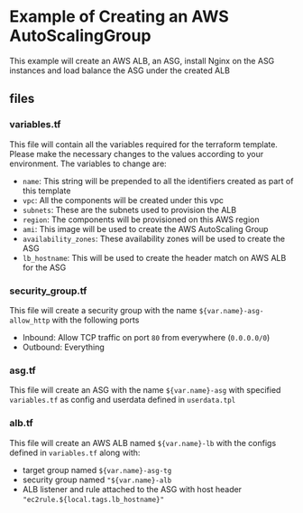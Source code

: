 # Example of Creating an AWS AutoScalingGroup
This example will create an AWS ALB, an ASG, install Nginx on the ASG instances and load balance the ASG under the created ALB

## files

### variables.tf
This file will contain all the variables required for the terraform template. Please make the necessary changes to the values according to your environment. The variables to change are:
* `name`: This string will be prepended to all the identifiers created as part of this template
* `vpc`: All the components will be created under this vpc
* `subnets`: These are the subnets used to provision the ALB
* `region`: The components will be provisioned on this AWS region
* `ami`: This image will be used to create the AWS AutoScaling Group
* `availability_zones`: These availability zones will be used to create the ASG
* `lb_hostname`: This will be used to create the header match on AWS ALB for the ASG

### security_group.tf
This file will create a security group with the name `${var.name}-asg-allow_http` with the following ports
* Inbound: Allow TCP traffic on port `80` from everywhere (`0.0.0.0/0`)
* Outbound: Everything

### asg.tf
This file will create an ASG with the name `${var.name}-asg` with specified `variables.tf` as config and userdata defined in `userdata.tpl`

### alb.tf
This file will create an AWS ALB named `${var.name}-lb` with the configs defined in `variables.tf` along with:
* target group named `${var.name}-asg-tg`
* security group named `"${var.name}-alb`
* ALB listener and rule attached to the ASG with host header `"ec2rule.${local.tags.lb_hostname}"`

